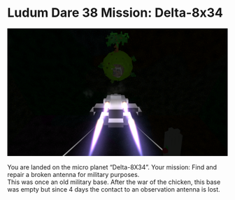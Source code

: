 # Ludum Dare 38 Mission: Delta-8x34

![Screenshot](Docs/Screenshot.png "Screenshot")

You are landed on the micro planet “Delta-8X34”. Your mission: Find and repair a broken antenna for military purposes.   
This was once an old military base. After the war of the chicken, this base was empty but since 4 days the contact to an observation antenna is lost.
